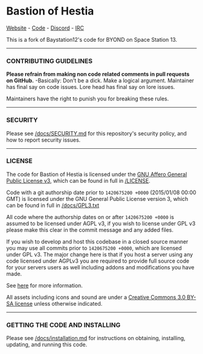 # Bastion of Hestia

[Website]() - [Code](https://github.com/BoHBranch/BoH-Bay) - [Discord]() - [IRC]()

This is a fork of Baystation12's code for BYOND on Space Station 13.

---

### CONTRIBUTING GUIDELINES

**Please refrain from making non code related comments in pull requests on GitHub.** 
-Basically:
Don't be a dick.
Make a logical argument.
Maintainer has final say on code issues.
Lore head has final say on lore issues.


Maintainers have the right to punish you for breaking these rules.


---

### SECURITY

Please see [/docs/SECURITY.md](/docs/SECURITY.md) for this repository's security policy, and how to report security issues.

---

### LICENSE

The code for Bastion of Hestia is licensed under the [GNU Affero General Public License v3](http://www.gnu.org/licenses/agpl.html), which can be found in full in [/LICENSE](/LICENSE).

Code with a git authorship date prior to `1420675200 +0000` (2015/01/08 00:00 GMT) is licensed under the GNU General Public License version 3, which can be found in full in [/docs/GPL3.txt](/docs/GPL3.txt)

All code where the authorship dates on or after `1420675200 +0000` is assumed to be licensed under AGPL v3, if you wish to license under GPL v3 please make this clear in the commit message and any added files.

If you wish to develop and host this codebase in a closed source manner you may use all commits prior to `1420675200 +0000`, which are licensed under GPL v3.  The major change here is that if you host a server using any code licensed under AGPLv3 you are required to provide full source code for your servers users as well including addons and modifications you have made.

See [here](https://www.gnu.org/licenses/why-affero-gpl.html) for more information.

All assets including icons and sound are under a [Creative Commons 3.0 BY-SA license](http://creativecommons.org/licenses/by-sa/3.0/) unless otherwise indicated.

---

### GETTING THE CODE AND INSTALLING

Please see [/docs/installation.md](/docs/installation.md) for instructions on obtaining, installing, updating, and running this code.
